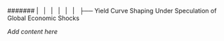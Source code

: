 ####### |   |   |   |   |   |   ├── Yield Curve Shaping Under Speculation of Global Economic Shocks

*Add content here*